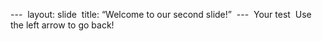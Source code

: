 ---  
layout: slide  
title: “Welcome to our second slide!”  
---  
Your test  Use the left arrow to go back!  
